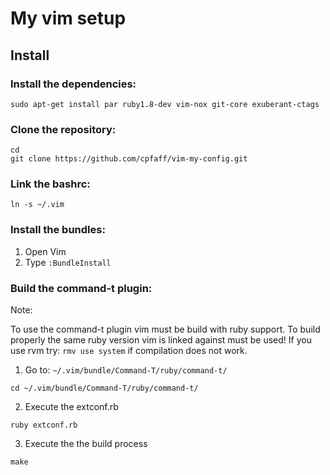 # My vim setup

## Install

### Install the dependencies:

```
sudo apt-get install par ruby1.8-dev vim-nox git-core exuberant-ctags
```

### Clone the repository:

```
cd
git clone https://github.com/cpfaff/vim-my-config.git
```

### Link the bashrc:

```
ln -s ~/.vim
```

### Install the bundles:

1. Open Vim
2. Type `:BundleInstall`

### Build the command-t plugin:

Note:

To use the command-t plugin vim must be build with ruby support. To build
properly the same ruby version vim is linked against must be used! If you
use rvm try: `rmv use system` if compilation does not work.

1. Go to: `~/.vim/bundle/Command-T/ruby/command-t/`

```
cd ~/.vim/bundle/Command-T/ruby/command-t/
```

2. Execute the extconf.rb

```
ruby extconf.rb
```

3. Execute the the build process

```
make
```






